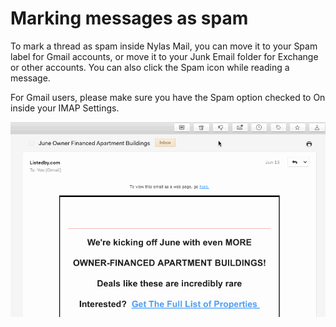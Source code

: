 <div id="container">

# Marking messages as spam

To mark a thread as spam inside Nylas Mail, you can move it to your Spam label for Gmail accounts, or move it to your Junk Email folder for Exchange or other accounts. You can also click the Spam icon while reading a message.

For Gmail users, please make sure you have the Spam option checked to On inside your IMAP Settings.

![](./208526627-spam.gif)

</div>
